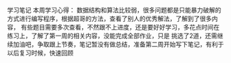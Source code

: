 学习笔记
本周学习心得：
数据结构和算法比较弱，很多问题都是只能暴力破解的方式进行编写程序，根据超哥的方法，查看了别人的优秀解法，了解到了很多内容，
有些题目需要多次查看，不然跟不上进度，还是要好好学习，多花点时间在练习上，了解了第一周的相关内容，没能完成全部作业，只是
挑选了2道，还需继续加油吧，争取跟上节奏，笔记暂没有做总结，准备第二周开始写下笔记，有利于以后复习时候，快速回顾
